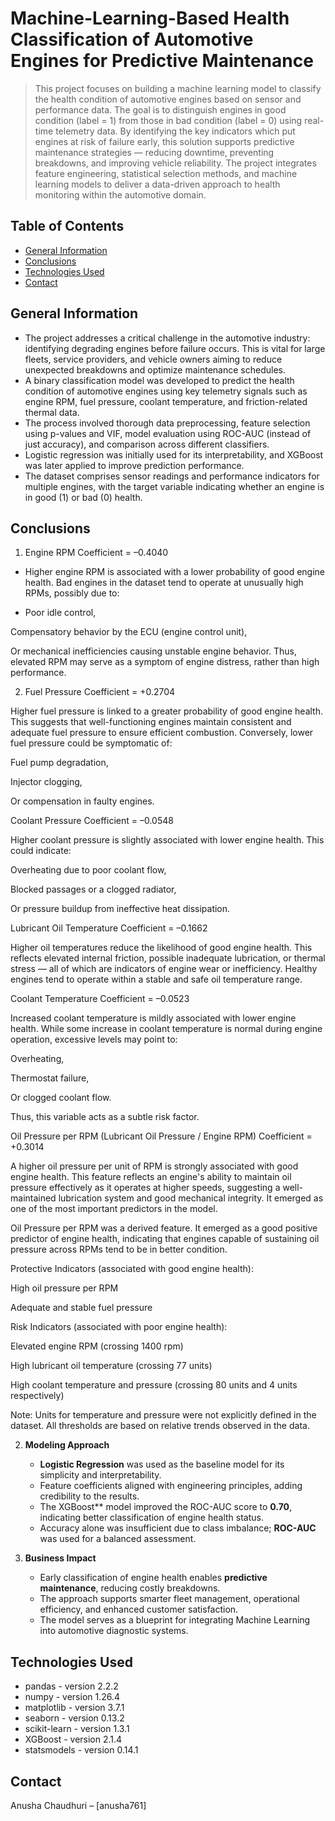 # Machine-Learning-Based Health Classification of Automotive Engines for Predictive Maintenance  
> This project focuses on building a machine learning model to classify the health condition of automotive engines based on sensor and performance data. The goal is to distinguish engines in good condition (label = 1) from those in bad condition (label = 0) using real-time telemetry data. By identifying the key indicators which put engines at risk of failure early, this solution supports predictive maintenance strategies — reducing downtime, preventing breakdowns, and improving vehicle reliability. The project integrates feature engineering, statistical selection methods, and machine learning models to deliver a data-driven approach to health monitoring within the automotive domain.


## Table of Contents
- [General Information](#general-information)
- [Conclusions](#conclusions)
- [Technologies Used](#technologies-used)
- [Contact](#contact)


## General Information
- The project addresses a critical challenge in the automotive industry: identifying degrading engines before failure occurs. This is vital for large fleets, service providers, and vehicle owners aiming to reduce unexpected breakdowns and optimize maintenance schedules.
- A binary classification model was developed to predict the health condition of automotive engines using key telemetry signals such as engine RPM, fuel pressure, coolant temperature, and friction-related thermal data.
- The process involved thorough data preprocessing, feature selection using p-values and VIF, model evaluation using ROC-AUC (instead of just accuracy), and comparison across different classifiers.
- Logistic regression was initially used for its interpretability, and XGBoost was later applied to improve prediction performance.
- The dataset comprises sensor readings and performance indicators for multiple engines, with the target variable indicating whether an engine is in good (1) or bad (0) health.


## Conclusions

1. Engine RPM
Coefficient = –0.4040

- Higher engine RPM is associated with a lower probability of good engine health. Bad engines in the dataset tend to operate at unusually high RPMs, possibly due to:

- Poor idle control,

Compensatory behavior by the ECU (engine control unit),

Or mechanical inefficiencies causing unstable engine behavior. Thus, elevated RPM may serve as a symptom of engine distress, rather than high performance.

2. Fuel Pressure
Coefficient = +0.2704

Higher fuel pressure is linked to a greater probability of good engine health. This suggests that well-functioning engines maintain consistent and adequate fuel pressure to ensure efficient combustion. Conversely, lower fuel pressure could be symptomatic of:

Fuel pump degradation,

Injector clogging,

Or compensation in faulty engines.

Coolant Pressure
Coefficient = –0.0548

Higher coolant pressure is slightly associated with lower engine health. This could indicate:

Overheating due to poor coolant flow,

Blocked passages or a clogged radiator,

Or pressure buildup from ineffective heat dissipation.

Lubricant Oil Temperature
Coefficient = –0.1662

Higher oil temperatures reduce the likelihood of good engine health. This reflects elevated internal friction, possible inadequate lubrication, or thermal stress — all of which are indicators of engine wear or inefficiency. Healthy engines tend to operate within a stable and safe oil temperature range.

Coolant Temperature
Coefficient = –0.0523

Increased coolant temperature is mildly associated with lower engine health. While some increase in coolant temperature is normal during engine operation, excessive levels may point to:

Overheating,

Thermostat failure,

Or clogged coolant flow.

Thus, this variable acts as a subtle risk factor.

Oil Pressure per RPM (Lubricant Oil Pressure / Engine RPM)
Coefficient = +0.3014

A higher oil pressure per unit of RPM is strongly associated with good engine health. This feature reflects an engine's ability to maintain oil pressure effectively as it operates at higher speeds, suggesting a well-maintained lubrication system and good mechanical integrity. It emerged as one of the most important predictors in the model.

Oil Pressure per RPM was a derived feature. It emerged as a good positive predictor of engine health, indicating that engines capable of sustaining oil pressure across RPMs tend to be in better condition.

Protective Indicators (associated with good engine health):

High oil pressure per RPM

Adequate and stable fuel pressure

Risk Indicators (associated with poor engine health):

Elevated engine RPM (crossing 1400 rpm)

High lubricant oil temperature (crossing 77 units)

High coolant temperature and pressure (crossing 80 units and 4 units respectively)

Note: Units for temperature and pressure were not explicitly defined in the dataset. All thresholds are based on relative trends observed in the data.
   

2. **Modeling Approach**  
   - **Logistic Regression** was used as the baseline model for its simplicity and interpretability.  
   - Feature coefficients aligned with engineering principles, adding credibility to the results.  
   - The XGBoost** model improved the ROC-AUC score to **0.70**, indicating better classification of engine health status.
   - Accuracy alone was insufficient due to class imbalance; **ROC-AUC** was used for a balanced assessment.


4. **Business Impact**  
   - Early classification of engine health enables **predictive maintenance**, reducing costly breakdowns.  
   - The approach supports smarter fleet management, operational efficiency, and enhanced customer satisfaction.  
   - The model serves as a blueprint for integrating Machine Learning into automotive diagnostic systems.


## Technologies Used
- pandas - version 2.2.2  
- numpy - version 1.26.4  
- matplotlib - version 3.7.1  
- seaborn - version 0.13.2  
- scikit-learn - version 1.3.1   
- XGBoost - version 2.1.4  
- statsmodels - version 0.14.1  


## Contact  
Anusha Chaudhuri – [anusha761] 
